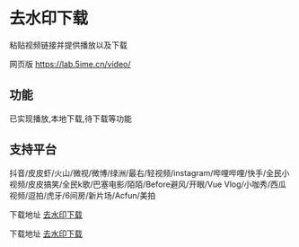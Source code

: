 
# 去水印下载

粘贴视频链接并提供播放以及下载

网页版
https://lab.5ime.cn/video/


## 功能

已实现播放,本地下载,待下载等功能

## 支持平台

抖音/皮皮虾/火山/微视/微博/绿洲/最右/轻视频/instagram/哔哩哔哩/快手/全民小视频/皮皮搞笑/全民k歌/巴塞电影/陌陌/Before避风/开眼/Vue Vlog/小咖秀/西瓜视频/逗拍/虎牙/6间房/新片场/Acfun/美拍

下载地址 [去水印下载](https://github-do.panbaidu.cn//https://github.com/liuchuancong/parse_video/releases/download/1.0.5/app-release.apk "下载地址1")

下载地址 [去水印下载](https://download.fastgit.org/liuchuancong/parse_video/releases/download/1.0.5/app-release.apk "下载地址2")


